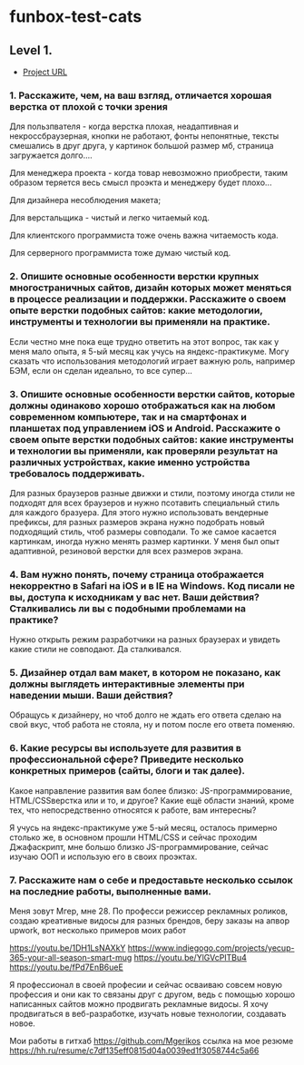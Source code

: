 # funbox-test-cats

## Level 1.

* [Project URL](https://mgerikos.github.io/funbox-test-cats/)


### 1. Расскажите, чем, на ваш взгляд, отличается хорошая верстка от плохой с точки зрения

Для пользпвателя - когда верстка плохая, неадаптивная и некроссбраузерная, кнопки не работают, фонты непонятные, тексты смешались в друг друга, у картинок большой размер мб, страница загружается долго....


Для менеджера проекта - когда товар невозможно приобрести, таким образом теряется весь смысл проэкта и менеджеру будет плохо...

Для дизайнера несоблюдения макета;

Для верстальщика - чистый и легко читаемый код.

Для клиентского программиста тоже очень важна читаемость кода.

Для серверного программиста тоже думаю чистый код.


### 2. Опишите основные особенности верстки крупных многостраничных сайтов, дизайн которых может меняться в процессе реализации и поддержки. Расскажите о своем опыте верстки подобных сайтов: какие методологии, инструменты и технологии вы применяли на практике.

Если честно мне пока еще трудно ответить на этот вопрос, так как у меня мало опыта, я 5-ый месяц как учусь на яндекс-практикуме. Могу сказать что использования методологий играет важную роль, например БЭМ, если он сделан идеально, то все супер...


### 3. Опишите основные особенности верстки сайтов, которые должны одинаково хорошо отображаться как на любом современном компьютере, так и на смартфонах и планшетах под управлением iOS и Android. Расскажите о своем опыте верстки подобных сайтов: какие инструменты и технологии вы применяли, как проверяли результат на различных устройствах, какие именно устройства требовалось поддерживать.

Для разных браузеров разные движки и стили, поэтому иногда стили не подходят для всех браузеров и нужно псотавить специальный стиль для каждого бразуера. Для этого нужно использовать вендерные префиксы, для разных размеров экрана нужно подобрать новый подходящий стиль, чтоб размеры совподали. То же самое касается картинкам, иногда нужно менять размер картинки.
У меня был опыт адаптивной, резиновой верстки для всех размеров экрана.


### 4. Вам нужно понять, почему страница отображается некорректно в Safari на iOS и в IE на Windows. Код писали не вы, доступа к исходникам у вас нет. Ваши действия? Сталкивались ли вы с подобными проблемами на практике?

Нужно открыть режим разработчики на разных браузерах и увидеть какие стили не совподают.
Да сталкивался.

### 5. Дизайнер отдал вам макет, в котором не показано, как должны выглядеть интерактивные элементы при наведении мыши. Ваши действия?

Обращусь к дизайнеру, но чтоб долго не ждать его ответа сделаю на свой вкус, чтоб работа не стояла, ну и потом после его ответа поменяю.


### 6. Какие ресурсы вы используете для развития в профессиональной сфере? Приведите несколько конкретных примеров (сайты, блоги и так далее).
Какое направление развития вам более близко: JS-программирование, HTML/CSSверстка или и то, и другое?
Какие ещё области знаний, кроме тех, что непосредственно относятся к работе, вам интересны?

Я учусь на яндекс-практикуме уже 5-ый месяц, осталось примерно столько же, в основном прошли HTML/CSS и сейчас проходим Джафаскрипт, мне большо близко JS-программирование, сейчас изучаю ООП и использую его в своих проэктах.


### 7. Расскажите нам о себе и предоставьте несколько ссылок на последние работы, выполненные вами.

Меня зовут Мгер, мне 28. По професси режиссер рекламных роликов, создаю креативные видосы для разных брендов, беру заказы на апвор upwork, вот несколько примеров моих работ

https://youtu.be/1DH1LsNAXkY
https://www.indiegogo.com/projects/yecup-365-your-all-season-smart-mug
https://youtu.be/YlGVcPITBu4
https://youtu.be/fPd7EnB6ueE

Я профессионал в своей професии и сейчас осваиваю совсем новую профессия и они как то связаны друг с другом, ведь с помощью хорошо написанных сайтов можно продвигать рекламные видосы. Я хочу продвигаться в веб-разработке, изучать новые технологии, создавать новое.

Мои работы в гитхаб https://github.com/Mgerikos
ссылка на мое резюме https://hh.ru/resume/c7df135eff0815d04a0039ed1f3058744c5a66
